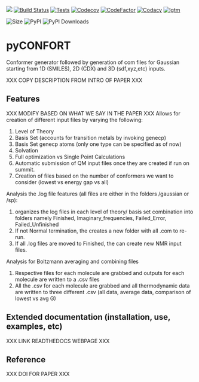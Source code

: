 ![](Logos/DBGEN%20logo.tif)
[![Build Status](https://img.shields.io/travis/com/jvalegre/pyconfort?label=Linux%20CI&logo=Travis)](https://travis-ci.com/github/jvalegre/pyCONFORT)
[![Tests](https://img.shields.io/static/v1?label=Tests&message=104&color=green&logo=Travis)](https://travis-ci.com/github/jvalegre/pyCONFORT)
[![Codecov](https://img.shields.io/codecov/c/github/jvalegre/pyconfort?label=Codecov&logo=codecov)](https://codecov.io/gh/jvalegre/pyCONFORT)
[![CodeFactor](https://img.shields.io/codefactor/grade/github/jvalegre/pyconfort?label=Codefactor%20grade&logo=codefactor)](https://www.codefactor.io/repository/github/jvalegre/pyconfort/overview/master)
[![Codacy](https://img.shields.io/codacy/grade/047e9c6001a84713a82e180669e14c98?label=Codacy%20grade&logo=codacy)](https://www.codacy.com/manual/jvalegre/pyCONFORT?utm_source=github.com&amp;utm_medium=referral&amp;utm_content=jvalegre/pyCONFORT&amp;utm_campaign=Badge_Grade)
[![lgtm](https://img.shields.io/lgtm/grade/python/github/jvalegre/pyCONFORT?label=LGTM%20grade&logo=lgtm)](https://lgtm.com/projects/g/jvalegre/pyCONFORT/context:python)

![Size](https://img.shields.io/github/repo-size/jvalegre/pyconfort?label=Size)
![PyPI](https://img.shields.io/pypi/v/pyconfort?label=PyPI&logo=pypi)
![PyPI Downloads](https://img.shields.io/pypi/dm/pyconfort?label=PyPI%20downloads&logo=pypi&style=social)

# pyCONFORT

Conformer generator followed by generation of com files for Gaussian starting from 1D (SMILES), 2D (CDX) and 3D (sdf,xyz,etc) inputs.

XXX COPY DESCRIPTION FROM INTRO OF PAPER XXX

## Features
XXX MODIFY BASED ON WHAT WE SAY IN THE PAPER XXX
Allows for creation of different input files by varying the following:
1. Level of Theory
2. Basis Set (accounts for transition metals by invoking genecp)
2. Basis Set genecp atoms (only one type can be specified as of now)
3. Solvation
4. Full optimization vs Single Point Calculations
5. Automatic submission of QM input files once they are created if run on summit.
6. Creation of files based on the number of conformers we want to consider (lowest vs energy gap vs all)

Analysis the .log file features (all files are either in the folders /gaussian or /sp):
1. organizes the log files in each level of theory/ basis set combination into folders namely Finished, Imaginary_frequencies, Failed_Error, Failed_Unfinished
2. If not Normal termination, the creates a new folder with all .com to re-run.
3. If all .log files are moved to Finished, the can create new NMR input files.

Analysis for Boltzmann averaging and combining files
1. Respective files for each molecule are grabbed and outputs for each molecule are written to a .csv files
2. All the .csv for each molecule are grabbed and all thermodynamic data are written to three different .csv (all data, average data, comparison of lowest vs avg G)

## Extended documentation (installation, use, examples, etc)
XXX LINK READTHEDOCS WEBPAGE XXX

## Reference
XXX DOI FOR PAPER XXX
